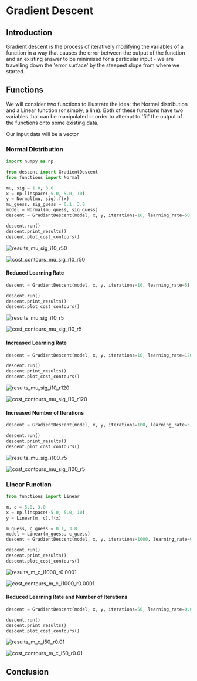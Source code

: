 # Gradient Descent

## Introduction

Gradient descent is the process of iteratively modifying
the variables of a function in a way that causes the error
between the output of the function and an existing answer to
be minimised for a particular input - we are travelling down
the 'error surface' by the steepest slope from where we started.  

## Functions

We will consider two functions to illustrate the idea: the
Normal distribution and a Linear function (or simply, a line).
Both of these functions have two variables that can be
manipulated in order to attempt to 'fit' the output of the 
functions onto some existing data.

Our input data will be a vector 

### Normal Distribution

```python
import numpy as np

from descent import GradientDescent
from functions import Normal

mu, sig = 1.0, 3.0
x = np.linspace(-5.0, 5.0, 10)
y = Normal(mu, sig).f(x)
mu_guess, sig_guess = 0.1, 3.8
model = Normal(mu_guess, sig_guess)
descent = GradientDescent(model, x, y, iterations=10, learning_rate=50)

descent.run()
descent.print_results()
descent.plot_cost_contours()
```

![results_mu_sig_i10_r50]

![cost_contours_mu_sig_i10_r50]

#### Reduced Learning Rate

```python
descent = GradientDescent(model, x, y, iterations=10, learning_rate=5)

descent.run()
descent.print_results()
descent.plot_cost_contours()
```

![results_mu_sig_i10_r5]

![cost_contours_mu_sig_i10_r5]

#### Increased Learning Rate

```python
descent = GradientDescent(model, x, y, iterations=10, learning_rate=120)

descent.run()
descent.print_results()
descent.plot_cost_contours()
```

![results_mu_sig_i10_r120]

![cost_contours_mu_sig_i10_r120]

#### Increased Number of Iterations

```python
descent = GradientDescent(model, x, y, iterations=100, learning_rate=5)

descent.run()
descent.print_results()
descent.plot_cost_contours()
```

![results_mu_sig_i100_r5]

![cost_contours_mu_sig_i100_r5]

### Linear Function

```python
from functions import Linear

m, c = 5.0, 3.0
x = np.linspace(-5.0, 5.0, 10)
y = Linear(m, c).f(x)

m_guess, c_guess = 0.1, 3.8
model = Linear(m_guess, c_guess)
descent = GradientDescent(model, x, y, iterations=1000, learning_rate=0.0001)

descent.run()
descent.print_results()
descent.plot_cost_contours()
```

![results_m_c_i1000_r0.0001]

![cost_contours_m_c_i1000_r0.0001]

#### Reduced Learning Rate and Number of Iterations

```python
descent = GradientDescent(model, x, y, iterations=50, learning_rate=0.01)

descent.run()
descent.print_results()
descent.plot_cost_contours()
```

![results_m_c_i50_r0.01]

![cost_contours_m_c_i50_r0.01]

## Conclusion

[cost_contours_mu_sig_i10_r5]: images/cost_contours_mu_sig_i10_r5.png "cost_contours_mu_sig_i10_r5"
[cost_contours_mu_sig_i10_r50]: images/cost_contours_mu_sig_i10_r50.png "cost_contours_mu_sig_i10_r50"
[cost_contours_mu_sig_i10_r120]: images/cost_contours_mu_sig_i10_r120.png "cost_contours_mu_sig_i10_r120"
[cost_contours_mu_sig_i100_r5]: images/cost_contours_mu_sig_i100_r5.png "cost_contours_mu_sig_i100_r5"
[cost_contours_m_c_i50_r0.01]: images/cost_contours_m_c_i50_r0.01.png "cost_contours_m_c_i50_r0.01"
[cost_contours_m_c_i1000_r0.0001]: images/cost_contours_m_c_i1000_r0.0001.png "cost_contours_m_c_i1000_r0.0001"
[results_mu_sig_i10_r5]: images/results_mu_sig_i10_r5.png "results_mu_sig_i10_r5"
[results_mu_sig_i10_r50]: images/results_mu_sig_i10_r50.png "results_mu_sig_i10_r50"
[results_mu_sig_i10_r120]: images/results_mu_sig_i10_r120.png "results_mu_sig_i10_r120"
[results_mu_sig_i100_r5]: images/results_mu_sig_i100_r5.png "results_mu_sig_i100_r5"
[results_m_c_i50_r0.01]: images/results_m_c_i50_r0.01.png "results_m_c_i50_r0.01"
[results_m_c_i1000_r0.0001]: images/results_m_c_i1000_r0.0001.png "results_m_c_i1000_r0.0001"
